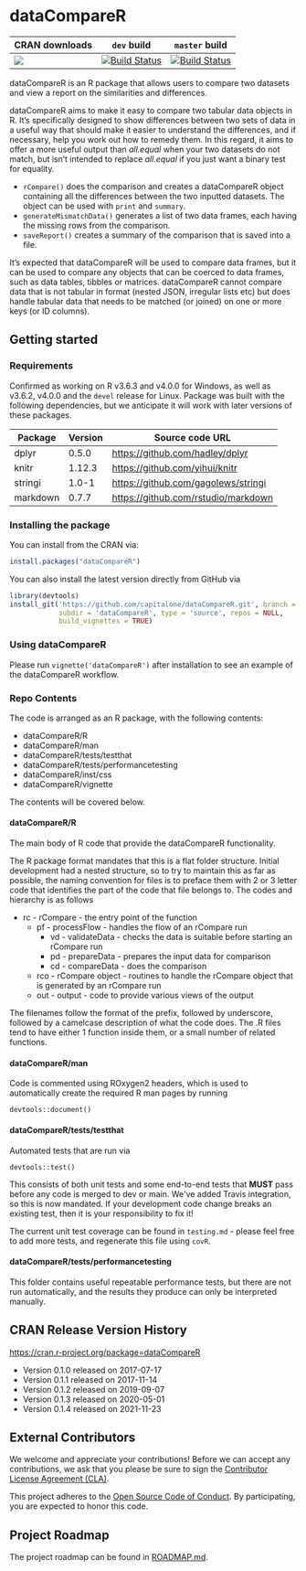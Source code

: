 # dataCompareR

|CRAN downloads|`dev` build|`master` build|
|------|-----|-----|
|[![](https://cranlogs.r-pkg.org/badges/dataCompareR)](http://cran.rstudio.com/web/packages/dataCompareR/index.html) |[![Build Status](https://travis-ci.org/capitalone/dataCompareR.svg?branch=dev)](https://travis-ci.org/capitalone/dataCompareR) | [![Build Status](https://travis-ci.org/capitalone/dataCompareR.svg?branch=master)](https://travis-ci.org/capitalone/dataCompareR)|


dataCompareR is an R package that allows users to compare two datasets and view a report on the similarities and differences. 

dataCompareR aims to make it easy to compare two tabular data objects in R. It’s specifically designed to show differences between two sets of data in a useful way that should make it easier to understand the differences, and if necessary, help you work out how to remedy them. In this regard, it aims to offer a more useful output than *all.equal* when your two datasets do not match, but isn’t intended to replace *all.equal* if you just want a binary test for equality.

- `rCompare()` does the comparison and creates a dataCompareR object containing all the differences between the two inputted datasets. The object can be used with `print` and `summary`.
- `generateMismatchData()` generates a list of two data frames, each having the missing rows from the comparison.
- `saveReport()` creates a summary of the comparison that is saved into a file.

It’s expected that dataCompareR will be used to compare data frames, but it can be used to compare any objects that can be coerced to data frames, such as data tables, tibbles or matrices. dataCompareR cannot compare data that is not tabular in format (nested JSON, irregular lists etc) but does handle tabular data that needs to be matched (or joined) on one or more keys (or ID columns).

## Getting started

### Requirements

Confirmed as working on R v3.6.3 and v4.0.0 for Windows, as well as v3.6.2, v4.0.0 and the `devel` release for Linux. 
Package was built with the following dependencies, but we anticipate it will work with later versions of these packages.

| Package|Version|Source code URL|
| ---|---|--- |
|dplyr|	0.5.0|	https://github.com/hadley/dplyr |
|knitr|	1.12.3|	https://github.com/yihui/knitr |
|stringi|	1.0-1|	https://github.com/gagolews/stringi |
|markdown|0.7.7|	https://github.com/rstudio/markdown |

### Installing the package

You can install from the CRAN via: 

```r
install.packages("dataCompareR")
```

You can also install the latest version directly from GitHub via


```r
library(devtools)
install_git('https://github.com/capitalone/dataCompareR.git', branch = 'master',
            subdir = 'dataCompareR', type = 'source', repos = NULL,
            build_vignettes = TRUE)
```

### Using dataCompareR

Please run `vignette('dataCompareR')` after installation to see an example of the dataCompareR workflow.

### Repo Contents 

The code is arranged as an R package, with the following contents:

- dataCompareR/R
- dataCompareR/man
- dataCompareR/tests/testthat
- dataCompareR/tests/performancetesting
- dataCompareR/inst/css
- dataCompareR/vignette

The contents will be covered below.

#### dataCompareR/R

The main body of R code that provide the dataCompareR functionality.

The R package format mandates that this is a flat folder structure. Initial development had a nested structure, so to try to maintain this as far as possible, the naming convention for files is to preface them with 2 or 3 letter code that identifies the part of the code that file belongs to. The codes and hierarchy is as follows

- rc - rCompare - the entry point of the function
    - pf - processFlow - handles the flow of an rCompare run
        - vd - validateData - checks the data is suitable before starting an rCompare run
        - pd - prepareData - prepares the input data for comparison
        - cd - compareData - does the comparison
    - rco - rCompare object - routines to handle the rCompare object that is generated by an rCompare run
    - out - output - code to provide various views of the output

The filenames follow the format of the prefix, followed by underscore, followed by a camelcase description of what the code does. The .R files tend to have either 1 function inside them, or a small number of related functions.

#### dataCompareR/man 

Code is commented using ROxygen2 headers, which is used to automatically create the required R man pages by running

``devtools::document()``

#### dataCompareR/tests/testthat

Automated tests that are run via 

``devtools::test()``

This consists of both unit tests and some end-to-end tests that **MUST** pass before any code is merged to dev or main. We've added Travis integration, so this is now mandated. If your development code change breaks an existing test, then it is your responsibility to fix it! 

The current unit test coverage can be found in `testing.md` -  please feel free to add more tests, and regenerate this file using `covR`.

#### dataCompareR/tests/performancetesting

This folder contains useful repeatable performance tests, but there are not run automatically, and the results they produce can only be interpreted manually.

## CRAN Release Version History

https://cran.r-project.org/package=dataCompareR

- Version 0.1.0 released on 2017-07-17
- Version 0.1.1 released on 2017-11-14
- Version 0.1.2 released on 2019-09-07
- Version 0.1.3 released on 2020-05-01
- Version 0.1.4 released on 2021-11-23

## External Contributors

We welcome and appreciate your contributions! Before we can accept any contributions, we ask that you please be sure to sign the [Contributor License Agreement (CLA)](https://cla-assistant.io/capitalone/dataCompareR).

This project adheres to the [Open Source Code of Conduct](https://developer.capitalone.com/resources/code-of-conduct/). By participating, you are expected to honor this code. 

## Project Roadmap
The project roadmap can be found in [ROADMAP.md](ROADMAP.md).
